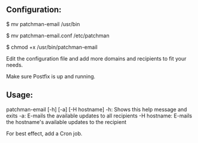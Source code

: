 Configuration:
-----------------
$ mv patchman-email /usr/bin

$ mv patchman-email.conf /etc/patchman

$ chmod +x /usr/bin/patchman-email

Edit the configuration file and add more domains and recipients to fit your needs.

Make sure Postfix is up and running.

Usage:
----------------
patchman-email [-h] [-a] [-H hostname]
-h: Shows this help message and exits
-a: E-mails the available updates to all recipients
-H hostname: E-mails the hostname's available updates to the recipient

For best effect, add a Cron job.
